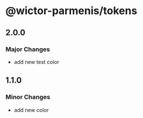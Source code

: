 # @wictor-parmenis/tokens

## 2.0.0

### Major Changes

- add new test color

## 1.1.0

### Minor Changes

- add new color
